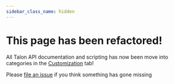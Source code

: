 ```yaml
---
sidebar_class_name: hidden
---
```


# This page has been refactored!

All Talon API documentation and scripting has now been move into categories in the [Customization](Customization/basic_customization) tab!

Please [file an issue](https://github.com/TalonCommunity/Wiki/issues) if you think something has gone missing